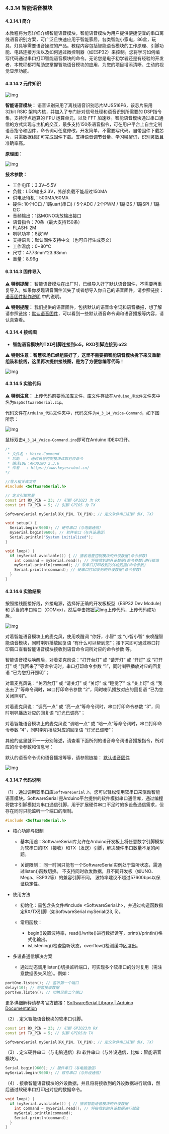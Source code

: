 ### 4.3.14 智能语音模块

#### 4.3.14.1 简介

本教程将为您详细介绍智能语音模块，智能语音模块为用户提供便捷便宜的串口离线语音识别方案，可广泛且快速应用于智能家居，各类智能小家电，86盒，玩具，灯具等需要语音操控的产品。教程内容包括智能语音模块的工作原理、引脚功能、电路连接方法以及如何通过微控制器（如ESP32）来控制。您将学习如何编写代码通过串口打印智能语音模块的命令。无论您是电子初学者还是有经验的开发者，本教程都将帮助您掌握智能语音模块的应用，为您的项目增添清晰、生动的视觉显示功能。

#### 4.3.14.2 元件知识

![Img](../media/SU-03T.png)

**智能语音模块：** 语音识别采用了离线语音识别芯片MUS516P6，该芯片采用 32bit RSIC 架构内核，并加入了专门针对信号处理和语音识别所需要的 DSP指令集，支持浮点运算的 FPU 运算单元，以及 FFT 加速器。智能语音模块通过串口通信的方式实现与主机的交互，最多支持150条语音指令，可在用户平台上自主定制语音指令和固件，命令词可任意修改，开发简单，不需要写代码。自带固件下载芯片，只需数据线即可完成固件下载。支持语音调节音量、学习唤醒词，识别灵敏且准确率高。

**原理图：**

![Img](../media/SU-03T-Schematic.png)

**技术参数：**

- 工作电压：3.3V~5.5V
- 负载：LDO输出3.3V，外部负载不能超过150MA
- 供电及待机：500MA/60MA
- 硬件: 10个IO口 / 1路uart(串口) / 5个ADC / 2个PWM / 1路I2S / 1路SPI / 1路I2C
- 音频输出：1路MONO功放输出接口
- 语音指令：70条（最大支持150条）
- FLASH: 2M
- 喇叭功率：8欧1W
- 支持语言：默认固件支持中文（也可自行生成英文）
- 工作温度：0~80℃
- 尺寸：47.73mm*23.93mm
- 重量：8.96g

#### 6.3.14.3 固件导入

⚠️ **特别提醒：** 智能语音模块在出厂时，已经导入好了默认语音固件，不需要再重复导入。如果你发现语音固件流失了或者想导入你自己的语音固件，请参照链接：[语音固件制作说明](https://www.keyesrobot.cn/projects/KE4084/zh-cn/latest/docs/index.html#id6) 中的说明。

⚠️ **特别提醒：** 我们提供的语音固件，包括默认的语音命令词和语音播报，想了解请参照链接：[默认语音固件](https://www.keyesrobot.cn/projects/KE4084/zh-cn/latest/docs/index.html#id7)，可以看到一些默认语音命令词和语音播报等内容，请认真查看。

#### 4.3.14.4 接线图

- **智能语音模块的TXD引脚连接到io5，RXD引脚连接到io23**

⚠️ **特别注意：智慧农场已经组装好了，这里不需要把智能语音模块拆下来又重新组装和接线，这里再次提供接线图，是为了方便您编写代码！**

![Img](../media/couj72-1.png)

#### 4.3.14.5 实验代码

⚠️ **特别注意：** 上传代码前要添加库文件，库文件存放在`Arduino_库文件`文件夹中名为`EspSoftwareSerial.zip`。

代码文件在`Arduino_代码`文件夹中，代码文件为`4_3_14_Voice-Command`，如下图所示：

![Img](../media/couj015-1.png)

鼠标双击`4_3_14_Voice-Command.ino`即可在Arduino IDE中打开。

```c++
/*
 * 文件名 : Voice-Command
 * 功能   : 通过语音控制模块读取对应命令
 * 编译IDE：ARDUINO 2.3.6
 * 作者   : https://www.keyesrobot.cn/
*/

//导入相关库文件
#include <SoftwareSerial.h>

// 定义引脚常量
const int RX_PIN = 23; // 引脚 GPIO23 为 RX
const int TX_PIN = 5; // 引脚 GPIO5 为 TX

SoftwareSerial mySerial(RX_PIN, TX_PIN); // 定义软件串口引脚（RX, TX）

void setup() {
  Serial.begin(9600); // 硬件串口（与电脑通信）
  mySerial.begin(9600); // 软件串口（与外设通信）
  Serial.println("System initialized");
}

void loop() {
  if (mySerial.available()) { // 接收语音控制模块的外设数据(命令参数)
    int command = mySerial.read(); // 将接收到的外设数据(命令参数)进行赋值      
    mySerial.println(command); // 软串口打印收到的外设数据(命令参数)
    Serial.println(command); // 硬串口打印收到的外设数据(命令参数)
  }
}
```

#### 4.3.14.6 实验结果

按照接线图接好线，外接电源，选择好正确的开发板板型（ESP32 Dev Module）和 适当的串口端口（COMxx），然后单击按钮![Img](../media/cou0.png)上传代码，上传代码成功后。

![Img](../media/voice-1.jpg)

对着智能语音模块上的麦克风，使用唤醒词 “你好，小智” 或 “小智小智” 来唤醒智能语音模块，同时喇叭播放回复语 “有什么可以帮到您”；接下来即可通过串口打印窗口查看智能语音模块接收到语音命令词所对应的命令参数 等。

智能语音模块唤醒后，对着麦克风说：“打开台灯” 或 “请开灯” 或 “开灯” 或 “打开灯” 或 “我回来了”等命令词时，串口打印命令参数 “1”，同时喇叭播放对应的回复语 “已为您打开照明”；

对着麦克风说：“关闭台灯” 或 “请关灯” 或 “关灯” 或 “睡觉了” 或 “关上灯” 或 “我出去了”等命令词时，串口打印命令参数 “2”，同时喇叭播放对应的回复语 “已为您关闭照明”。

对着麦克风说：“调亮一点” 或 “亮一点”等命令词时，串口打印命令参数 “3”，同时喇叭播放对应的回复语 “灯光已调亮”；

对着智能语音模块上的麦克风说 “调暗一点” 或 “暗一点”等命令词时，串口打印命令参数 “4”，同时喇叭播放对应的回复语 “灯光已调暗”；

其他的这里就不一一分别陈述，请查看下面所列的语音命令词语音播报指令，所对应的命令参数和信息号：

默认的语音命令词和语音播报等等，请参照链接： [默认语音固件](https://www.keyesrobot.cn/projects/KE4084/zh-cn/latest/docs/index.html#id7)

![Img](../media/voice-value.png)

#### 4.3.14.7 代码说明

（1）. 通过调用软串口库`SoftwareSerial.h`，您可以轻松使用软串口来驱动智能语音模块。SoftwareSerial 是Arduino平台提供的软件模拟串口通信库，通过编程将数字引脚模拟为串口通信引脚，用于扩展硬件串口不足时的多设备通信需求，但存在同时只能监听一个端口的限制‌。
 
```c++                  
#include <SoftwareSerial.h>
```

- ‌核心功能与限制‌

    - ‌基本用途‌：SoftwareSerial库允许在Arduino开发板上将任意数字引脚模拟为软串口的RX（接收）和TX（发送）引脚，解决硬件串口数量不足的问题。
    
    - ‌关键限制‌：
        同一时间只能有一个SoftwareSerial实例处于监听状态，需通过listen()函数切换。‌‌
        不支持同时收发数据，且不同开发板（如UNO、Mega、ESP32等）的兼容引脚不同。‌‌
        波特率建议不超过57600bps以保证稳定性。‌‌

- ‌使用方法‌

    - ‌初始化‌：需包含头文件#include <SoftwareSerial.h>，并通过构造函数指定RX/TX引脚（如SoftwareSerial mySerial(23, 5)。‌‌
    
    - ‌常用函数‌：
        - begin()设置波特率，read()/write()进行数据读写，print()/println()格式化输出。‌‌
        - isListening()检查监听状态，overflow()检测缓冲区溢出。‌

- ‌多设备通信解决方案‌

    - 通过动态调用listen()切换监听端口，可实现多个软串口的分时复用（需注意数据丢失风险）。例如：‌‌

```c++
portOne.listen(); // 监听第一个端口
delay(10); // 短暂接收数据
portTwo.listen(); // 切换至第二个端口
```

更多详细解释请参考官方链接：[SoftwareSerial Library | Arduino Documentation](https://docs.arduino.cc/learn/built-in-libraries/software-serial/?queryID=f43d3e5f9455c28430e512244d0319f0)

（2）. 定义智能语音模块的软串口引脚。

```c++
const int RX_PIN = 23; // 引脚 GPIO23为 RX
const int TX_PIN = 5; // 引脚 GPIO5为 TX

SoftwareSerial mySerial(RX_PIN, TX_PIN); // 定义软件串口引脚（RX, TX）
```

（3）. 定义硬件串口（与电脑通信）和 软件串口（与外设通信，比如：智能语音模块）。

```c++
Serial.begin(9600); // 硬件串口（与电脑通信）
mySerial.begin(9600); // 软件串口（与外设通信）
```

（4）. 接收智能语音模块的外设数据，并且将将接收到的外设数据进行赋值，然后通过软硬串口打印出对应的数据命令。

```c++
void loop() {
  if (mySerial.available()) { // 接收智能语音模块的外设数据
    int command = mySerial.read(); // 将接收到的外设数据进行赋值      
    mySerial.println(command);
    Serial.println(command);
  }
}
```
